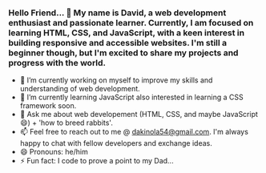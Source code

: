 ### Hello Friend... 👋 My name is David, a web development enthusiast and passionate learner. Currently, I am focused on learning HTML, CSS, and JavaScript, with a keen interest in building responsive and accessible websites. I'm still a beginner though, but I'm excited to share my projects and progress with the world.






- 🔭 I’m currently working on myself to improve my skills and understanding of web development.
- 🌱 I’m currently learning JavaScript also interested in learning a CSS framework soon.
- 💬 Ask me about web developement (HTML, CSS, and maybe JavaScript 😄) + 'how to breed rabbits'.
- 📫 Feel free to reach out to me @ dakinola54@gmail.com. I'm always happy to chat with fellow developers and exchange ideas.
- 😄 Pronouns: he/him
- ⚡ Fun fact: I code to prove a point to my Dad...
